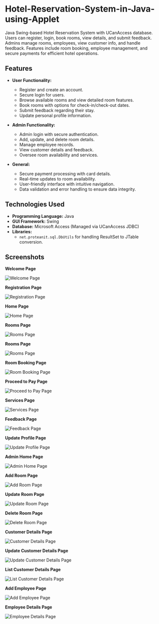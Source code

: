 # Hotel-Reservation-System-in-Java-using-Applet
Java Swing-based Hotel Reservation System with UCanAccess database. Users can register, login, book rooms, view details, and submit feedback. Admins manage rooms, employees, view customer info, and handle feedback. Features include room booking, employee management, and secure payments for efficient hotel operations.


## Features
- **User Functionality:**
  - Register and create an account.
  - Secure login for users.
  - Browse available rooms and view detailed room features.
  - Book rooms with options for check-in/check-out dates.
  - Submit feedback regarding their stay.
  - Update personal profile information.

- **Admin Functionality:**
  - Admin login with secure authentication.
  - Add, update, and delete room details.
  - Manage employee records.
  - View customer details and feedback.
  - Oversee room availability and services.

- **General:**
  - Secure payment processing with card details.
  - Real-time updates to room availability.
  - User-friendly interface with intuitive navigation.
  - Data validation and error handling to ensure data integrity.

## Technologies Used
- **Programming Language:** Java
- **GUI Framework:** Swing
- **Database:** Microsoft Access (Managed via UCanAccess JDBC)
- **Libraries:**
  - `net.proteanit.sql.DbUtils` for handling ResultSet to JTable conversion.

## Screenshots

**Welcome Page**

![Welcome Page](./screenshots/Picture1.png)

**Registration Page**

![Registration Page](./screenshots/Picture2.png)

**Home Page**

![Home Page](./screenshots/Picture3.png)

**Rooms Page**

![Rooms Page](./screenshots/Picture4.png)

**Rooms Page**

![Rooms Page](./screenshots/Picture5.png)

**Room Booking Page**

![Room Booking Page](./screenshots/Picture6.png)

**Proceed to Pay Page**

![Proceed to Pay Page](./screenshots/Picture7.png)

**Services Page**

![Services Page](./screenshots/Picture8.png)

**Feedback Page**

![Feedback Page](./screenshots/Picture9.png)

**Update Profile Page**

![Update Profile Page](./screenshots/Picture10.png)

**Admin Home Page**

![Admin Home Page](./screenshots/Picture11.png)

**Add Room Page**

![Add Room Page](./screenshots/Picture12.png)

**Update Room Page**

![Update Room Page](./screenshots/Picture13.png)

**Delete Room Page**

![Delete Room Page](./screenshots/Picture14.png)

**Customer Details Page**

![Customer Details Page](./screenshots/Picture15.png)

**Update Customer Details Page**

![Update Customer Details Page](./screenshots/Picture16.png)

**List Customer Details Page**

![List Customer Details Page](./screenshots/Picture17.png)

**Add Employee Page**

![Add Employee Page](./screenshots/Picture18.png)

**Employee Details Page**

![Employee Details Page](./screenshots/Picture19.png)
